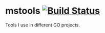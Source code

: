 # mstools [![Build Status](https://travis-ci.org/szydell/mstools.svg?branch=master)](https://travis-ci.org/szydell/mstools)

Tools I use in different GO projects.

